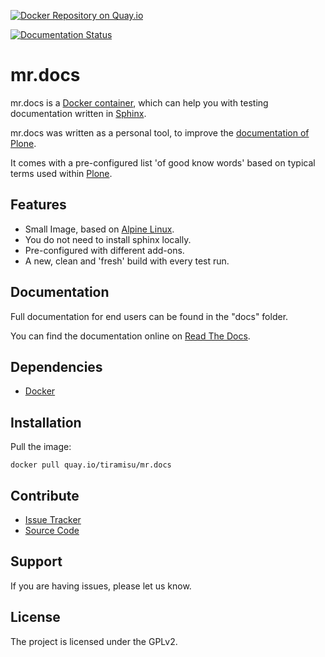 
[![Docker Repository on Quay.io](https://quay.io/repository/tiramisu/mr.docs/status "Docker Repository on Quay.io")](https://quay.io/repository/tiramisu/mr.docs)

[![Documentation Status](https://readthedocs.org/projects/mrdocs/badge/?version=latest)](http://mrdocs.readthedocs.org/en/latest/?badge=latest)

# mr.docs

mr.docs is a [Docker container](https://docker.com "Homepage of docker"), which can help you with testing documentation written in [Sphinx](http://sphinx-doc.org/). 

mr.docs was written as a personal tool, to improve the [documentation of Plone](http://docs.plone.org).

It comes with a pre-configured list 'of good know words' based on typical terms used within [Plone](https://plone.org). 

## Features

- Small Image, based on [Alpine Linux](http://www.alpinelinux.org/).
- You do not need to install sphinx locally.
- Pre-configured with different add-ons.
- A new, clean and 'fresh' build with every test run.


## Documentation

Full documentation for end users can be found in the "docs" folder.

You can find the documentation online on [Read The Docs](https://mrdocs.readthedocs.org/en/latest/).


## Dependencies

- [Docker](https://docker.com "Homepage of docker")

## Installation

Pull the image:

    docker pull quay.io/tiramisu/mr.docs


## Contribute

- [Issue Tracker](github.com/tiramisusolutions/mr.docs/issues)
- [Source Code](github.com/tiramisusolutions/mr.docs)

## Support

If you are having issues, please let us know.


## License

The project is licensed under the GPLv2.
